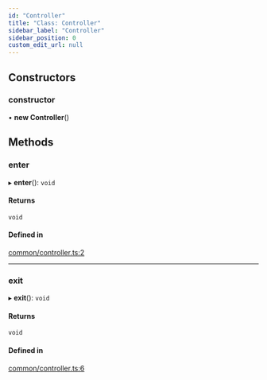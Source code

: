 ```yaml
---
id: "Controller"
title: "Class: Controller"
sidebar_label: "Controller"
sidebar_position: 0
custom_edit_url: null
---
```


## Constructors

### constructor

• **new Controller**()

## Methods

### enter

▸ **enter**(): `void`

#### Returns

`void`

#### Defined in

[common/controller.ts:2](https://github.com/siposdani87/sui-js/blob/ad456a5/src/common/controller.ts#L2)

___

### exit

▸ **exit**(): `void`

#### Returns

`void`

#### Defined in

[common/controller.ts:6](https://github.com/siposdani87/sui-js/blob/ad456a5/src/common/controller.ts#L6)

